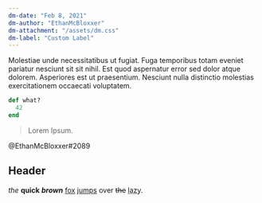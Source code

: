 ```yaml
---
dm-date: "Feb 8, 2021"
dm-author: "EthanMcBloxxer"
dm-attachment: "/assets/dm.css"
dm-label: "Custom Label"
---
```


Molestiae unde necessitatibus ut fugiat. Fuga temporibus totam eveniet pariatur nesciunt sit sit nihil. Est quod aspernatur error sed dolor atque dolorem. Asperiores est ut praesentium. Nesciunt nulla distinctio molestias exercitationem occaecati voluptatem.

```ruby
def what?
  42
end
```

> Lorem Ipsum.

<span title="You can tooltip these, but no profile will be outputted, unfortunately." class="dm-mention">@EthanMcBloxxer#2089</span>

## Header

*the* **quick** ***brown*** [fox](/) <u>jumps</u> over <s>the</s> <abbr title="dog">lazy</abbr>.
